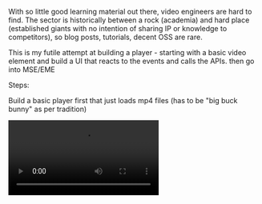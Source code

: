 With so little good learning material out there, video engineers are hard to find. 
The sector is historically between a rock (academia) and hard place (established giants with no intention of sharing IP or knowledge to competitors), so blog posts, tutorials, decent OSS are rare.

This is my futile attempt at building a player - starting with a basic video element and build a UI that reacts to the events and calls the APIs.
then go into MSE/EME

Steps:

Build a basic player first that just loads mp4 files (has to be "big buck bunny" as per tradition) 

<video src="/path/to/file.mp4">

then extend it with MSE and try loading video and audio segments into it
Read them off disk to begin with
Don't need a manifest
Have a play with ffmpeg too
to cut your big mp4 video into audio and video chunks, at different bitrates